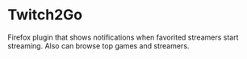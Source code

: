 Twitch2Go
=========

Firefox plugin that shows notifications when favorited streamers start streaming. Also can browse top games and streamers.
